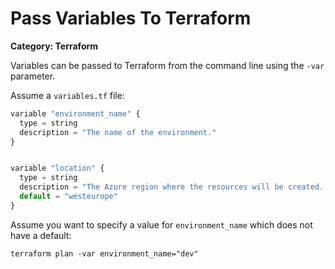 # Pass Variables To Terraform

__Category: Terraform__

Variables can be passed to Terraform from the command line using the `-var` parameter.

Assume a `variables.tf` file:

```javascript
variable "environment_name" {
  type = string
  description = "The name of the environment."
}


variable "location" {
  type = string
  description = "The Azure region where the resources will be created. The default is westeurope."
  default = "westeurope"
}
```

Assume you want to specify a value for `environment_name` which does not have a default:

```shell
terraform plan -var environment_name="dev"
```

